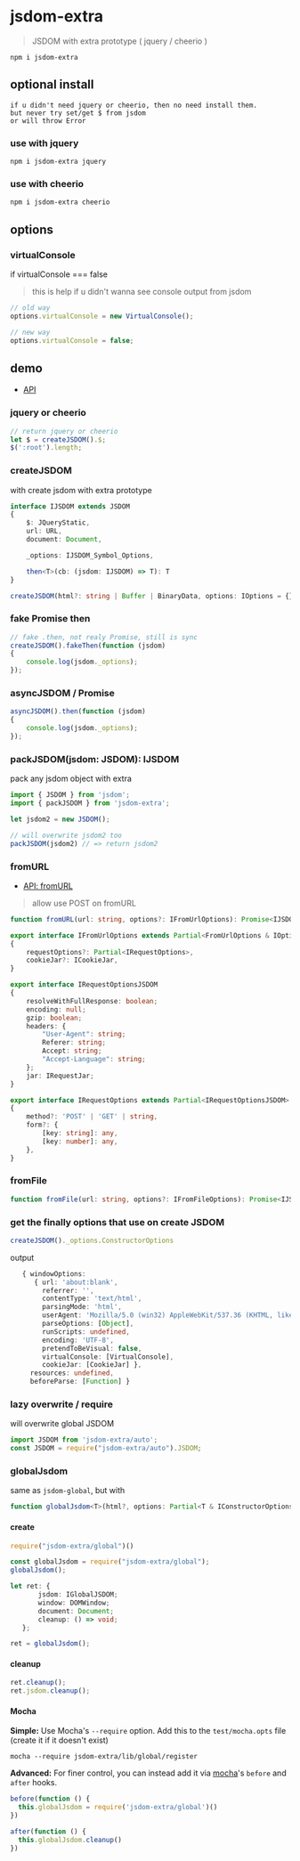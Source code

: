 # jsdom-extra

> JSDOM with extra prototype ( jquery / cheerio )

`npm i jsdom-extra`

## optional install

```
if u didn't need jquery or cheerio, then no need install them.
but never try set/get $ from jsdom
or will throw Error
```

### use with jquery

`npm i jsdom-extra jquery`

### use with cheerio

`npm i jsdom-extra cheerio`

## options

### virtualConsole

if virtualConsole === false

> this is help if u didn't wanna see console output from jsdom

```ts
// old way
options.virtualConsole = new VirtualConsole();

// new way
options.virtualConsole = false;
```

## demo

* [API](lib/pack.d.ts)

### jquery or cheerio

```ts
// return jquery or cheerio
let $ = createJSDOM().$;
$(':root').length;
```

### createJSDOM

with create jsdom with extra prototype

```ts
interface IJSDOM extends JSDOM
{
	$: JQueryStatic,
	url: URL,
	document: Document,

	_options: IJSDOM_Symbol_Options,

	then<T>(cb: (jsdom: IJSDOM) => T): T
}

createJSDOM(html?: string | Buffer | BinaryData, options: IOptions = {})
```

### fake Promise then

```ts
// fake .then, not realy Promise, still is sync
createJSDOM().fakeThen(function (jsdom)
{
	console.log(jsdom._options);
});
```

### asyncJSDOM / Promise

```ts
asyncJSDOM().then(function (jsdom)
{
	console.log(jsdom._options);
});
```

### packJSDOM(jsdom: JSDOM): IJSDOM

pack any jsdom object with extra

```ts
import { JSDOM } from 'jsdom';
import { packJSDOM } from 'jsdom-extra';

let jsdom2 = new JSDOM();

// will overwrite jsdom2 too
packJSDOM(jsdom2) // => return jsdom2
```

### fromURL

* [API: fromURL](lib/from-url.d.ts)

> allow use POST on fromURL

```ts
function fromURL(url: string, options?: IFromUrlOptions): Promise<IJSDOM>
```

```ts
export interface IFromUrlOptions extends Partial<FromUrlOptions & IOptionsJSDOM>
{
	requestOptions?: Partial<IRequestOptions>,
	cookieJar?: ICookieJar,
}

export interface IRequestOptionsJSDOM
{
	resolveWithFullResponse: boolean;
	encoding: null;
	gzip: boolean;
	headers: {
		"User-Agent": string;
		Referer: string;
		Accept: string;
		"Accept-Language": string;
	};
	jar: IRequestJar;
}

export interface IRequestOptions extends Partial<IRequestOptionsJSDOM>
{
	method?: 'POST' | 'GET' | string,
	form?: {
		[key: string]: any,
		[key: number]: any,
	},
}
```

### fromFile

```ts
function fromFile(url: string, options?: IFromFileOptions): Promise<IJSDOM>
```

### get the finally options that use on create JSDOM

```ts
createJSDOM()._options.ConstructorOptions
```

output

```ts
   { windowOptions: 
      { url: 'about:blank',
        referrer: '',
        contentType: 'text/html',
        parsingMode: 'html',
        userAgent: 'Mozilla/5.0 (win32) AppleWebKit/537.36 (KHTML, like Gecko) jsdom/11.6.2',
        parseOptions: [Object],
        runScripts: undefined,
        encoding: 'UTF-8',
        pretendToBeVisual: false,
        virtualConsole: [VirtualConsole],
        cookieJar: [CookieJar] },
     resources: undefined,
     beforeParse: [Function] }
```

### lazy overwrite / require

will overwrite global JSDOM

```ts
import JSDOM from 'jsdom-extra/auto';
const JSDOM = require("jsdom-extra/auto").JSDOM;
```

### globalJsdom

same as `jsdom-global`, but with

```ts
function globalJsdom<T>(html?, options: Partial<T & IConstructorOptions & IOptions> = {})
```

#### create

```ts
require("jsdom-extra/global")()

const globalJsdom = require("jsdom-extra/global");
globalJsdom();
```

```ts
let ret: {
       jsdom: IGlobalJSDOM;
       window: DOMWindow;
       document: Document;
       cleanup: () => void;
   };

ret = globalJsdom();
```

#### cleanup

```ts
ret.cleanup();
ret.jsdom.cleanup();
```

#### Mocha

__Simple:__ Use Mocha's `--require` option. Add this to the `test/mocha.opts` file (create it if it doesn't exist)

```
mocha --require jsdom-extra/lib/global/register
```

__Advanced:__ For finer control, you can instead add it via [mocha]'s `before` and `after` hooks.

```ts
before(function () {
  this.globalJsdom = require('jsdom-extra/global')()
})

after(function () {
  this.globalJsdom.cleanup()
})
```


[mocha]: https://mochajs.org/

